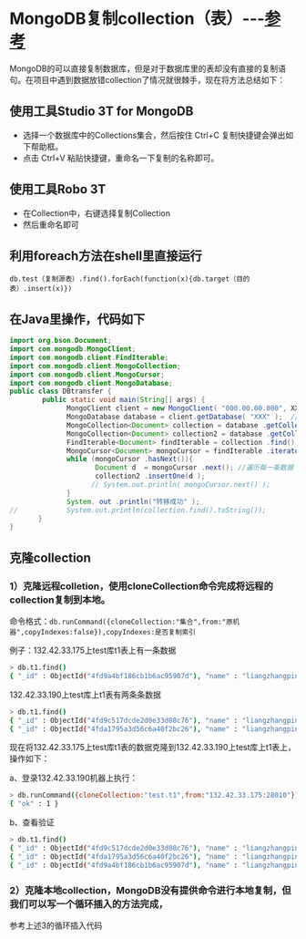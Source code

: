 ﻿

# MongoDB复制collection（表）---[参考](http://www.ibloger.net/article/2614.html)

MongoDB的可以直接复制数据库，但是对于数据库里的表却没有直接的复制语句。在项目中遇到数据放错collection了情况就很棘手，现在将方法总结如下：

## 使用工具Studio 3T for MongoDB
- 选择一个数据库中的Collections集合，然后按住 Ctrl+C 复制快捷键会弹出如下帮助框。
- 点击 Ctrl+V 粘贴快捷键，重命名一下复制的名称即可。


## 使用工具Robo 3T
- 在Collection中，右键选择复制Collection 
- 然后重命名即可


## 利用foreach方法在shell里直接运行
```
db.test（复制源表）.find().forEach(function(x){db.target（目的表）.insert(x)})
```
## 在Java里操作，代码如下
```java
import org.bson.Document;
import com.mongodb.MongoClient;
import com.mongodb.client.FindIterable;
import com.mongodb.client.MongoCollection;
import com.mongodb.client.MongoCursor;
import com.mongodb.client.MongoDatabase;
public class DBtransfer {
        public static void main(String[] args) {
              MongoClient client = new MongoClient( "000.00.00.000", XXXXX); //数据库地址
              MongoDatabase database = client.getDatabase( "XXX" );  //数据库名
              MongoCollection<Document> collection = database .getCollection("XXXX" ); //要转移数据的表名
              MongoCollection<Document> collection2 = database .getCollection("XXXX" );//放入的表名
              FindIterable<Document> findIterable = collection .find(); //iterator——迭代
              MongoCursor<Document> mongoCursor = findIterable .iterator();  //游标
              while (mongoCursor .hasNext()){
                     Document d  = mongoCursor .next(); //遍历每一条数据
                     collection2 .insertOne(d );
                    // System.out.println( mongoCursor.next() );
              }
              System. out .println("转移成功" );
//            System.out.println(collection.find().toString());
       }
}
```
## 克隆collection

### 1）克隆远程colletion，使用cloneCollection命令完成将远程的collection复制到本地。

命令格式：`db.runCommand({cloneCollection:"集合",from:"原机器",copyIndexes:false}),copyIndexes:是否复制索引`

例子：132.42.33.175上test库t1表上有一条数据

```bash
> db.t1.find()
{ "_id" : ObjectId("4fd9a4bf186cb1b6ac95907d"), "name" : "liangzhangping", "addr" : "beijing" }
```

132.42.33.190上test库上t1表有两条条数据
```bash
> db.t1.find()
{ "_id" : ObjectId("4fd9c517dcde2d0e33d08c76"), "name" : "liangzhangping", "age" : 28 }
{ "_id" : ObjectId("4fda1795a3d56c6a40f2bc26"), "name" : "liangzhangping", "addr" : "jiangxi" }
```

现在将132.42.33.175上test库t1表的数据克隆到132.42.33.190上test库上t1表上，操作如下：

a、登录132.42.33.190机器上执行：
```bash
> db.runCommand({cloneCollection:"test.t1",from:"132.42.33.175:28010"})
{ "ok" : 1 }
```

b、查看验证
```bash
> db.t1.find()
{ "_id" : ObjectId("4fd9c517dcde2d0e33d08c76"), "name" : "liangzhangping", "age" : 28 }
{ "_id" : ObjectId("4fda1795a3d56c6a40f2bc26"), "name" : "liangzhangping", "addr" : "jiangxi" }
{ "_id" : ObjectId("4fd9a4bf186cb1b6ac95907d"), "name" : "liangzhangping", "addr" : "beijing" }
```

### 2）克隆本地collection，MongoDB没有提供命令进行本地复制，但我们可以写一个循环插入的方法完成，

参考上述3的循环插入代码